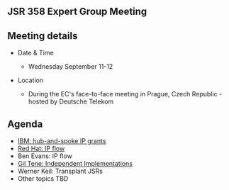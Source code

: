 ## JSR 358 Expert Group Meeting

## Meeting details

*   Date & Time
    *   Wednesday September 11-12

*   Location
    *   During the EC's face-to-face meeting in Prague, Czech Republic - hosted by Deutsche Telekom

## Agenda

*   [IBM: hub-and-spoke IP grants](http://jcp.org/aboutJava/communityprocess/ec-public/materials/2012-09-1112/Hub-and-Spoke-Alternative.pdf)
*   [Red Hat: IP flow](http://jcp.org/aboutJava/communityprocess/ec-public/materials/2012-09-1112/RedHat-JCPECIPFlow.pdf)
*   Ben Evans: IP flow
*   [Gil Tene: Independent Implementations](http://jcp.org/aboutJava/communityprocess/ec-public/materials/2012-09-1112/JCP_Sep2012_IndependentImplementation.pdf)
*   Werner Keil: Transplant JSRs
*   Other topics TBD
